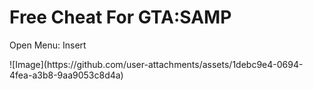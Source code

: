 <h1>Free Cheat For GTA:SAMP</h1>
<p>Open Menu: Insert</p>
![Image](https://github.com/user-attachments/assets/1debc9e4-0694-4fea-a3b8-9aa9053c8d4a)

